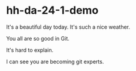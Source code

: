 # hh-da-24-1-demo
It's a beautiful day today.
It's such a nice weather.

You all are so good in Git.

It's hard to explain.

I can see you are becoming git experts.

